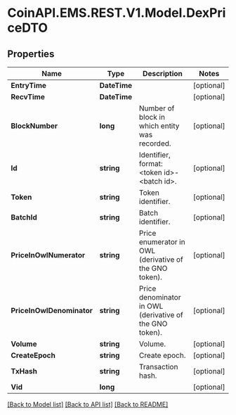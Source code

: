 
# CoinAPI.EMS.REST.V1.Model.DexPriceDTO

## Properties

Name | Type | Description | Notes
------------ | ------------- | ------------- | -------------
**EntryTime** | **DateTime** |  | [optional] 
**RecvTime** | **DateTime** |  | [optional] 
**BlockNumber** | **long** | Number of block in which entity was recorded. | [optional] 
**Id** | **string** | Identifier, format: &lt;token id&gt;-&lt;batch id&gt;. | [optional] 
**Token** | **string** | Token identifier. | [optional] 
**BatchId** | **string** | Batch identifier. | [optional] 
**PriceInOwlNumerator** | **string** | Price enumerator in OWL (derivative of the GNO token). | [optional] 
**PriceInOwlDenominator** | **string** | Price denominator in OWL (derivative of the GNO token). | [optional] 
**Volume** | **string** | Volume. | [optional] 
**CreateEpoch** | **string** | Create epoch. | [optional] 
**TxHash** | **string** | Transaction hash. | [optional] 
**Vid** | **long** |  | [optional] 

[[Back to Model list]](../README.md#documentation-for-models)
[[Back to API list]](../README.md#documentation-for-api-endpoints)
[[Back to README]](../README.md)

